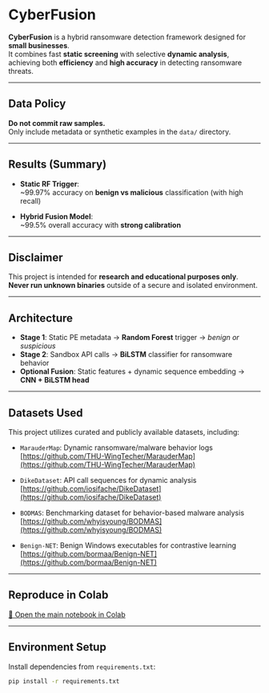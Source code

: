 # CyberFusion  

**CyberFusion** is a hybrid ransomware detection framework designed for **small businesses**.  
It combines fast **static screening** with selective **dynamic analysis**, achieving both **efficiency** and **high accuracy** in detecting ransomware threats.

---

## Data Policy  

**Do not commit raw samples.**  
Only include metadata or synthetic examples in the `data/` directory.

---

## Results (Summary)  

- **Static RF Trigger**:  
  ~99.97% accuracy on **benign vs malicious** classification (with high recall)

- **Hybrid Fusion Model**:  
  ~99.5% overall accuracy with **strong calibration**

---

## Disclaimer  

This project is intended for **research and educational purposes only**.  
**Never run unknown binaries** outside of a secure and isolated environment.

---

## Architecture  

- **Stage 1**: Static PE metadata → **Random Forest** trigger → _benign or suspicious_  
- **Stage 2**: Sandbox API calls → **BiLSTM** classifier for ransomware behavior  
- **Optional Fusion**: Static features + dynamic sequence embedding → **CNN + BiLSTM head**

---

## Datasets Used

This project utilizes curated and publicly available datasets, including:

- `MarauderMap`: Dynamic ransomware/malware behavior logs  
  [https://github.com/THU-WingTecher/MarauderMap](https://github.com/THU-WingTecher/MarauderMap)

- `DikeDataset`: API call sequences for dynamic analysis  
  [https://github.com/iosifache/DikeDataset](https://github.com/iosifache/DikeDataset)

- `BODMAS`: Benchmarking dataset for behavior-based malware analysis  
  [https://github.com/whyisyoung/BODMAS](https://github.com/whyisyoung/BODMAS)

- `Benign-NET`: Benign Windows executables for contrastive learning  
  [https://github.com/bormaa/Benign-NET](https://github.com/bormaa/Benign-NET)

---

## Reproduce in Colab  

[🔗 Open the main notebook in Colab](https://colab.research.google.com/github/REU2024/CyberFusion/blob/main/notebooks/CyberFusion.ipynb)

---

##  Environment Setup  

Install dependencies from `requirements.txt`:

```bash
pip install -r requirements.txt
